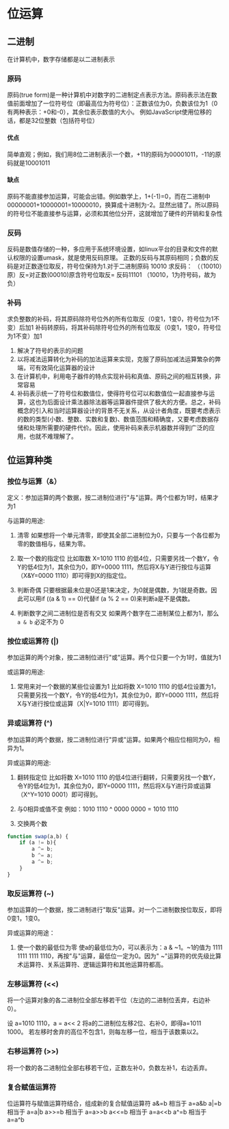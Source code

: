 # 位运算

## 二进制
在计算机中，数字存储都是以二进制表示

### 原码
原码(true form)是一种计算机中对数字的二进制定点表示方法。原码表示法在数值前面增加了一位符号位（即最高位为符号位）：正数该位为0，负数该位为1（0有两种表示：+0和-0），其余位表示数值的大小。
例如JavaScript使用位移的话，都是32位整数（包括符号位）

#### 优点
简单直观；例如，我们用8位二进制表示一个数，+11的原码为00001011，-11的原码就是10001011

#### 缺点
原码不能直接参加运算，可能会出错。例如数学上，1+(-1)=0，而在二进制中00000001+10000001=10000010，换算成十进制为-2。显然出错了。所以原码的符号位不能直接参与运算，必须和其他位分开，这就增加了硬件的开销和复杂性


### 反码
反码是数值存储的一种，多应用于系统环境设置，如linux平台的目录和文件的默认权限的设置umask，就是使用反码原理。
正数的反码与其原码相同；负数的反码是对正数逐位取反，符号位保持为1.对于二进制原码 10010 求反码：
（（10010）原）反=对正数(00010)原含符号位取反= 反码11101 （10010，1为符号码，故为负）

### 补码 
求负整数的补码，将其原码除符号位外的所有位取反（0变1，1变0，符号位为1不变）后加1
补码转原码，将其补码除符号位外的所有位取反（0变1，1变0，符号位为1不变）加1



1. 解决了符号的表示的问题
2. 以将减法运算转化为补码的加法运算来实现，克服了原码加减法运算繁杂的弊端，可有效简化运算器的设计
3. 在计算机中，利用电子器件的特点实现补码和真值、原码之间的相互转换，非常容易
4. 补码表示统一了符号位和数值位，使得符号位可以和数值位一起直接参与运算，这也为后面设计乘法器除法器等运算器件提供了极大的方便。总之，补码概念的引入和当时运算器设计的背景不无关系，从设计者角度，既要考虑表示的数的类型(小数、整数、实数和复数)、数值范围和精确度，又要考虑数据存储和处理所需要的硬件代价。因此，使用补码来表示机器数并得到广泛的应用，也就不难理解了。


## 位运算种类

### 按位与运算（&）
定义：参加运算的两个数据，按二进制位进行"与"运算。两个位都为1时，结果才为1

与运算的用途:
1. 清零
如果想将一个单元清零，即使其全部二进制位为0，只要与一个各位都为零的数值相与，结果为零。


2. 取一个数的指定位
比如取数 X=1010 1110 的低4位，只需要另找一个数Y，令Y的低4位为1，其余位为0，即Y=0000 1111，然后将X与Y进行按位与运算（X&Y=0000 1110）即可得到X的指定位。


3. 判断奇偶
只要根据最未位是0还是1来决定，为0就是偶数，为1就是奇数。因此可以用if ((a & 1) == 0)代替if (a % 2 == 0)来判断a是不是偶数。

4. 判断数字之间二进制位是否有交叉
如果两个数字在二进制某位上都为1，那么 `a & b` 必定不为 0




### 按位或运算符 (|)
参加运算的两个对象，按二进制位进行"或"运算。两个位只要一个为1时，值就为1

或运算的用途:
1. 常用来对一个数据的某些位设置为1
比如将数 X=1010 1110 的低4位设置为1，只需要另找一个数Y，令Y的低4位为1，其余位为0，即Y=0000 1111，然后将X与Y进行按位或运算（X|Y=1010 1111）即可得到。





### 异或运算符 (^)
参加运算的两个数据，按二进制位进行"异或"运算。如果两个相应位相同为0，相异为1。

异或运算的用途:
1. 翻转指定位
比如将数 X=1010 1110 的低4位进行翻转，只需要另找一个数Y，令Y的低4位为1，其余位为0，即Y=0000 1111，然后将X与Y进行异或运算（X^Y=1010 0001）即可得到。


2. 与0相异或值不变
例如：1010 1110 ^ 0000 0000 = 1010 1110


3. 交换两个数
```js
function swap(a,b) {
    if (a != b){
        a ^= b;
        b ^= a;
        a ^= b;
    }
}
```

### 取反运算符 (~)
参加运算的一个数据，按二进制进行"取反"运算。对一个二进制数按位取反，即将0变1，1变0。

异或运算的用途：
1. 使一个数的最低位为零
使a的最低位为0，可以表示为：a & ~1。~1的值为 1111 1111 1111 1110，再按"与"运算，最低位一定为0。因为" ~"运算符的优先级比算术运算符、关系运算符、逻辑运算符和其他运算符都高。

### 左移运算符 (<<) 
将一个运算对象的各二进制位全部左移若干位（左边的二进制位丢弃，右边补0）。

设 a=1010 1110，a = a<< 2 将a的二进制位左移2位、右补0，即得a=1011 1000。
若左移时舍弃的高位不包含1，则每左移一位，相当于该数乘以2。

### 右移运算符 (>>)
将一个数的各二进制位全部右移若干位，正数左补0，负数左补1，右边丢弃。



### 复合赋值运算符
位运算符与赋值运算符结合，组成新的复合赋值运算符
a&=b  相当于  a=a&b
a|=b  相当于  a=a|b
a>>=b  相当于  a=a>>b
a<<=b  相当于  a=a<<b
a^=b  相当于  a=a^b